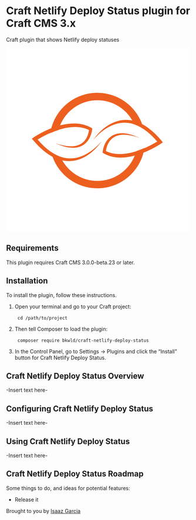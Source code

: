 # Craft Netlify Deploy Status plugin for Craft CMS 3.x

Craft plugin that shows Netlify deploy statuses

![Screenshot](resources/img/plugin-logo.png)

## Requirements

This plugin requires Craft CMS 3.0.0-beta.23 or later.

## Installation

To install the plugin, follow these instructions.

1. Open your terminal and go to your Craft project:

        cd /path/to/project

2. Then tell Composer to load the plugin:

        composer require bkwld/craft-netlify-deploy-status

3. In the Control Panel, go to Settings → Plugins and click the “Install” button for Craft Netlify Deploy Status.

## Craft Netlify Deploy Status Overview

-Insert text here-

## Configuring Craft Netlify Deploy Status

-Insert text here-

## Using Craft Netlify Deploy Status

-Insert text here-

## Craft Netlify Deploy Status Roadmap

Some things to do, and ideas for potential features:

* Release it

Brought to you by [Isaaz Garcia](https://bukwild.com)
